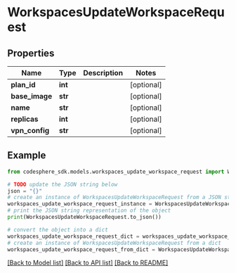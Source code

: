 # WorkspacesUpdateWorkspaceRequest


## Properties

Name | Type | Description | Notes
------------ | ------------- | ------------- | -------------
**plan_id** | **int** |  | [optional]
**base_image** | **str** |  | [optional]
**name** | **str** |  | [optional]
**replicas** | **int** |  | [optional]
**vpn_config** | **str** |  | [optional]

## Example

```python
from codesphere_sdk.models.workspaces_update_workspace_request import WorkspacesUpdateWorkspaceRequest

# TODO update the JSON string below
json = "{}"
# create an instance of WorkspacesUpdateWorkspaceRequest from a JSON string
workspaces_update_workspace_request_instance = WorkspacesUpdateWorkspaceRequest.from_json(json)
# print the JSON string representation of the object
print(WorkspacesUpdateWorkspaceRequest.to_json())

# convert the object into a dict
workspaces_update_workspace_request_dict = workspaces_update_workspace_request_instance.to_dict()
# create an instance of WorkspacesUpdateWorkspaceRequest from a dict
workspaces_update_workspace_request_from_dict = WorkspacesUpdateWorkspaceRequest.from_dict(workspaces_update_workspace_request_dict)
```
[[Back to Model list]](../README.md#documentation-for-models) [[Back to API list]](../README.md#documentation-for-api-endpoints) [[Back to README]](../README.md)

